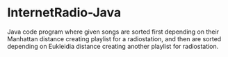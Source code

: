 # InternetRadio-Java

Java code program where given songs are sorted first depending on their Manhattan distance creating playlist for a radiostation,
and then are sorted depending on Eukleidia distance creating another playlist for radiostation.
